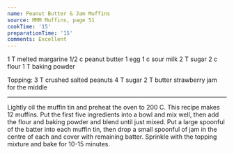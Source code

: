 ```yaml
---
name: Peanut Butter & Jam Muffins
source: MMM Muffins, page 51
cookTime: '15'
preparationTime: '15'
comments: Excellent
---
```


1 T  melted margarine
1/2 c peanut butter
1 egg
1 c sour milk
2 T  sugar
2 c flour
1 T baking powder

Topping:
3 T crushed salted peanuts
4 T sugar
2 T butter
strawberry jam for the middle

---

Lightly oil the muffin tin and preheat the oven to 200 C.  This recipe makes 12 muffins.
Put the first five ingredients into a bowl and mix well, then add the flour and baking powder and blend until just mixed.  Put a large spoonful of the batter into each muffin tin, then drop a small spoonful of jam in the centre of each and cover with remaining batter.  Sprinkle with the topping mixture and bake for 10-15 minutes.

